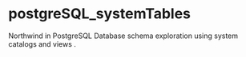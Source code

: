 # postgreSQL_systemTables
Northwind in PostgreSQL Database schema exploration using system catalogs and views .
